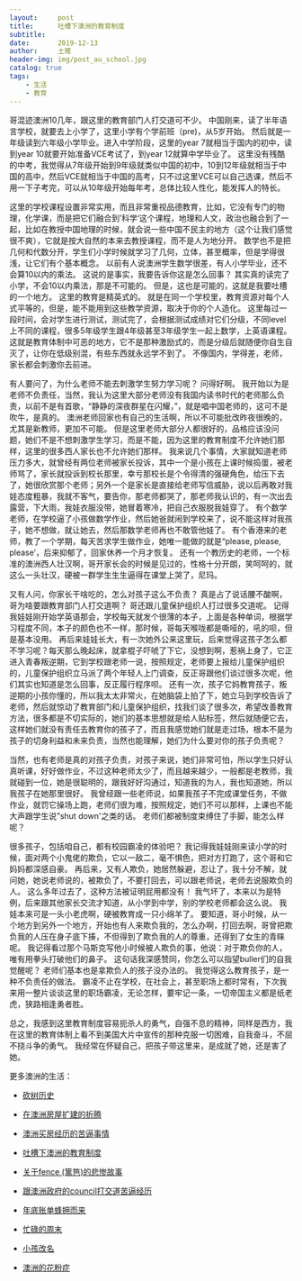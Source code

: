 ```yaml
---
layout:     post
title:      吐槽下澳洲的教育制度
subtitle:   
date:       2019-12-13
author:     土猪
header-img: img/post_au_school.jpg
catalog: true
tags:
    - 生活
    - 教育
---
```


哥混迹澳洲10几年，跟这里的教育部门人打交道可不少。 中国刚来，读了半年语言学校，就要去上小学了，这里小学有个学前班（pre)，从5岁开始。 然后就是一年级读到六年级小学毕业。进入中学阶段，这里的year 7就相当于国内的初中，读到year 10就要开始准备VCE考试了，到year 12就算中学毕业了。 这里没有残酷的中考，我觉得从7年级开始到9年级就类似中国的初中，10到12年级就相当于中国的高中，然后VCE就相当于中国的高考，只不过这里VCE可以自己选课，然后不用一下子考完，可以从10年级开始每年考，总体比较人性化，能发挥人的特长。 




这里的学校课程设置非常实用，而且非常重视品德教育，比如，它没有专门的物理，化学课，而是把它们融合到’科学‘这个课程，地理和人文，政治也融合到了一起，比如在教授中国地理的时候，就会说一些中国不民主的地方（这个让我们感觉很不爽），它就是按大自然的本来去教授课程，而不是人为地分开。 数学也不是把几何和代数分开，学生们小学时候就学习了几何，立体，甚至概率，但是学得很浅，让它们有个基本概念。 以前有人说澳洲学生数学很差，有人小学毕业，还不会算10以内的乘法。 这说的是事实，我要告诉你这是怎么回事？ 其实真的读完了小学，不会10以内乘法，那是不可能的。 但是，这也是可能的，这就是我要吐槽的一个地方。 这里的教育是精英式的。 就是在同一个学校里，教育资源对每个人式平等的，但是，能不能用到这些教学资源，取决于你的个人造化。 这里每过一段时间，会对学生进行测试，测试完了，会根据测试成绩对它们分级，不同level上不同的课程，很多5年级学生跟4年级甚至3年级学生一起上数学，上英语课程。 这就是教育体制中可恶的地方，它不是那种激励式的，而是分级后就随便你自生自灭了，让你在低级别混，有些东西就永远学不到了。 不像国内，学得差，老师，家长都会刺激你去前进。 






有人要问了，为什么老师不能去刺激学生努力学习呢？ 问得好啊。 我开始以为是老师不负责任，当然，我认为这里大部分老师没有我国内读书时代的老师那么负责，以前不是有首歌，“静静的深夜群星在闪耀，”，就是唱中国老师的，这可不是吹牛，是真的。 澳洲老师回家也有自己的生活啊，所以不可能批改昨夜很晚的，尤其是新教师，更加不可能。 但是这里老师大部分人都很好的，品格应该没问题，她们不是不想刺激学生学习，而是不能，因为这里的教育制度不允许她们那样，这里的很多西人家长也不允许她们那样。 我来说几个事情，大家就知道老师压力多大，就曾经有两位老师被家长投诉，其中一个是小孩在上课时候捣蛋，被老师骂了，家长就投诉到校长那里，幸亏那校长是个令得清的强硬角色，给压下去了，她很欣赏那个老师；另外一个是家长是直接给老师写信威胁，说以后再敢对我娃态度粗暴，我就不客气，要告你，那老师都哭了，那老师我认识的，有一次出去露营，下大雨，我娃衣服没带，她冒着寒冷，把自己衣服脱我娃穿了。  有个数学老师，在学校逼了小孩做数学作业，然后她爸就闹到学校来了，说不能这样对我孩子，她不想做，就让她去，然后那数学老师再也不敢管他娃了。 有个香港来的老师，教了一个学期，每天苦求学生做作业，她唯一能做的就是“please, please, please’，后来抑郁了，回家休养一个月才恢复。  还有一个教历史的老师，一个标准的澳洲西人壮汉啊，哥开家长会的时候是见过的，性格十分开朗，笑呵呵的，就这么一头壮汉，硬被一群学生生生逼得在课堂上哭了，尼玛。  







又有人问，你家长干啥吃的，怎么对孩子这么不负责？ 真是占了说话腰不酸啊，哥为啥要跟教育部门人打交道啊？ 哥还跟儿童保护组织人打过很多交道呢。 记得我娃娃刚开始学英语那会，学校每天就发个很薄的本子，上面是各种单词，根据学习程度不同，本子的颜色也不一样，那时候，哥每天喉咙都是嘶哑的，吼的呗，但是基本没用。 再后来娃娃长大，有一次她外公来这里玩，后来觉得这孩子怎么都不学习呢？每天那么晚起床，就拿棍子吓唬了下它，没想到啊，惹祸上身了，它正进入青春叛逆期，它到学校跟老师一说，按照规定，老师要上报给儿童保护组织的，儿童保护组织立马派了两个年轻人上门调查，反正哥跟他们谈过很多次呢，他们其实也知道是怎么回事，反正履行程序呗。 还有一次，孩子它妈教育孩子，叛逆期的小孩你懂的，所以我太太非常火，在她脑袋上拍了下，她立马到学校告诉了老师，然后就惊动了教育部门和儿童保护组织，找我们谈了很多次，希望改善教育方法，很多都是不切实际的，她们的基本思想就是给人贴标签，然后就随便它去，这样她们就没有责任去教育你的孩子了，而且我感觉她们就是走过场，根本不是为孩子的切身利益和未来负责，当然也能理解，她们为什么要对你的孩子负责呢？







当然，也有老师是真的对孩子负责，对孩子来说，她们非常可怕，所以学生只好认真听课，好好做作业，不过这种老师太少了，而且越来越少，一般都是老教师，我就碰到一位，她是很聪明的，跟我好好沟通过，知道我的为人，我也知道她，所以我孩子在她那里很好。 我曾经跟一些老师说，如果我孩子不完成课堂任务，不做作业，就罚它操场上跑，老师们很为难，按照规定，她们不可以那样，上课也不能大声跟学生说”shut down'之类的话。 老师们都被制度束缚住了手脚，能怎么样呢？





很多孩子，包括咱自己，都有校园霸凌的体验吧？ 我记得我娃娃刚来读小学的时候，面对两个小鬼佬的欺负，它以一敌二，毫不惧色，把对方打跑了，这个哥和它妈妈都深感自豪。 再后来，又有人欺负，她居然躲避，忍让了，我十分不解，就问她，她说老师说的，被欺负了，不要打回去，可以跟老师说，老师去说服欺负的人。 这么多年过去了，这种方法被证明屁用都没有！ 我气坏了，本来以为是特例，后来跟其他家长交流才知道，从小学到中学，别的学校老师都会这么说。  我娃本来可是一头小老虎啊，硬被教育成一只小绵羊了。 要知道，哥小时候，从一个地方到另外一个地方，开始也有人来欺负我的，怎么办啊，打回去啊，哥曾把欺负我的人压在身子底下揍，不但得到了欺负我的人的尊重，还得到了女生的青睐呢。 我记得看过那个马斯克写他小时候被人欺负的事，他说：对于欺负你的人，唯有用拳头打破他们的鼻子。 这句话我深感赞同，你怎么可以指望buller们的自我觉醒呢？ 老师们基本也是拿欺负人的孩子没办法的。 我觉得这么教育孩子，是一种不负责任的做法。 霸凌不止在学校，在社会上，甚至职场上都时常有，下次我来用一整片谈谈这里的职场霸凌，无论怎样，要牢记一条，一切帝国主义都是纸老虎，狭路相逢勇者胜。






总之，我感到这里教育制度容易扼杀人的勇气，自强不息的精神，同样是西方，我在这里的教育体制上看不到美国大片中宣传的那种克服一切困难，自我奋斗，不屈不挠斗争的勇气。  我经常在怀疑自己，把孩子带这里来，是成就了她，还是害了她。 



更多澳洲的生活：

- [砍树历史](http://livinginau.life/2019/12/29/%E7%A0%8D%E6%A0%91%E5%8E%86%E5%8F%B2/)

- [在澳洲房屋扩建的折腾](http://livinginau.life/2019/12/19/%E5%9C%A8%E6%BE%B3%E6%B4%B2%E6%88%BF%E5%B1%8B%E6%89%A9%E5%BB%BA%E7%9A%84%E6%8A%98%E8%85%BE/)

- 
  [澳洲买房经历的苦逼事情](http://livinginau.life/2019/12/18/%E6%BE%B3%E6%B4%B2%E4%B9%B0%E6%88%BF%E7%BB%8F%E5%8E%86%E7%9A%84%E8%8B%A6%E9%80%BC%E4%BA%8B%E6%83%85/)

- 
  [吐槽下澳洲的教育制度](http://livinginau.life/2019/12/13/%E5%90%90%E6%A7%BD%E6%BE%B3%E6%B4%B2%E6%95%99%E8%82%B2%E5%88%B6%E5%BA%A6/)

- [关于fence (篱笆)的悲惨故事](http://livinginau.life/2019/12/01/%E5%85%B3%E4%BA%8Efence%E7%9A%84%E6%82%B2%E6%83%A8%E6%95%85%E4%BA%8B/)

- [跟澳洲政府的council打交道苦逼经历](http://livinginau.life/2019/11/29/%E8%B7%9F%E6%BE%B3%E6%B4%B2%E6%94%BF%E5%BA%9C%E7%9A%84council%E6%89%93%E4%BA%A4%E9%81%93%E8%8B%A6%E9%80%BC%E7%BB%8F%E5%8E%86/)

- [年底账单蜂拥而来](http://livinginau.life/2019/11/29/%E8%B4%A6%E5%8D%95%E8%9C%82%E6%8B%A5%E8%80%8C%E6%9D%A5/)

- [忙碌的周末](http://livinginau.life/2019/11/12/%E5%BF%99%E7%A2%8C%E7%9A%84%E5%91%A8%E6%9C%AB/)

- [小孩改名](http://livinginau.life/2019/11/10/%E5%B0%8F%E5%AD%A9%E6%94%B9%E5%90%8D/)

- [澳洲的花粉症](http://livinginau.life/2018/08/10/%E6%BE%B3%E6%B4%B2%E7%9A%84%E8%8A%B1%E7%B2%89%E7%97%87/)
